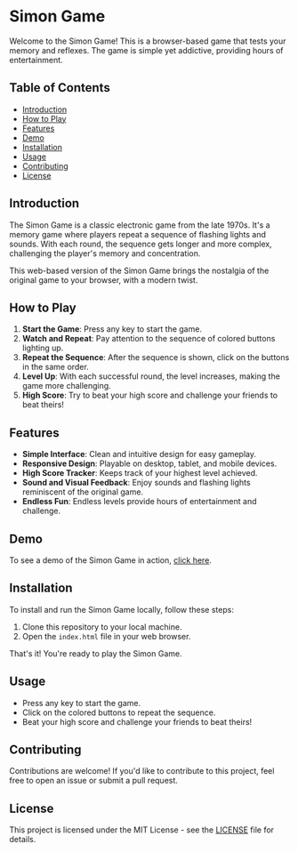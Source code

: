 # Simon Game

Welcome to the Simon Game! This is a browser-based game that tests your memory and reflexes. The game is simple yet addictive, providing hours of entertainment.

## Table of Contents
- [Introduction](#introduction)
- [How to Play](#how-to-play)
- [Features](#features)
- [Demo](#demo)
- [Installation](#installation)
- [Usage](#usage)
- [Contributing](#contributing)
- [License](#license)

## Introduction

The Simon Game is a classic electronic game from the late 1970s. It's a memory game where players repeat a sequence of flashing lights and sounds. With each round, the sequence gets longer and more complex, challenging the player's memory and concentration.

This web-based version of the Simon Game brings the nostalgia of the original game to your browser, with a modern twist.

## How to Play

1. **Start the Game**: Press any key to start the game.
2. **Watch and Repeat**: Pay attention to the sequence of colored buttons lighting up.
3. **Repeat the Sequence**: After the sequence is shown, click on the buttons in the same order.
4. **Level Up**: With each successful round, the level increases, making the game more challenging.
5. **High Score**: Try to beat your high score and challenge your friends to beat theirs!

## Features

- **Simple Interface**: Clean and intuitive design for easy gameplay.
- **Responsive Design**: Playable on desktop, tablet, and mobile devices.
- **High Score Tracker**: Keeps track of your highest level achieved.
- **Sound and Visual Feedback**: Enjoy sounds and flashing lights reminiscent of the original game.
- **Endless Fun**: Endless levels provide hours of entertainment and challenge.

## Demo

To see a demo of the Simon Game in action, [click here](https://your-demo-link-here).

## Installation

To install and run the Simon Game locally, follow these steps:

1. Clone this repository to your local machine.
2. Open the `index.html` file in your web browser.

That's it! You're ready to play the Simon Game.

## Usage

- Press any key to start the game.
- Click on the colored buttons to repeat the sequence.
- Beat your high score and challenge your friends to beat theirs!

## Contributing

Contributions are welcome! If you'd like to contribute to this project, feel free to open an issue or submit a pull request.

## License

This project is licensed under the MIT License - see the [LICENSE](LICENSE) file for details.
